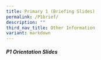 ```yaml
---
title: Primary 1 (Briefing Slides)
permalink: /P1brief/
description: ""
third_nav_title: Other Information
variant: markdown
---
```

##### P1 Orientation Slides

